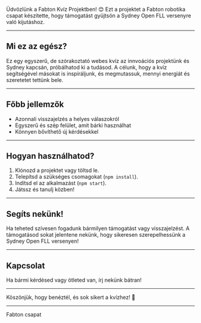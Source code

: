 
Üdvözlünk a Fabton Kvíz Projektben! 😊
Ezt a projektet a Fabton robotika csapat készítette, hogy támogatást gyüjtsön a Sydney Open FLL versenyre való kijutáshoz. 



---

## Mi ez az egész?

Ez egy egyszerű, de szórakoztató webes kvíz az innvoációs projektünk és Sydney kapcsán, próbálhatod ki a tudásod. A célunk, hogy a kvíz segítségével másokat is inspiráljunk, és megmutassuk, mennyi energiát és szeretetet tettünk bele.

---

## Főbb jellemzők

- Azonnali visszajelzés a helyes válaszokról
- Egyszerű és szép felület, amit bárki használhat
- Könnyen bővíthető új kérdésekkel

---

## Hogyan használhatod?

1. Klónozd a projektet vagy töltsd le.
2. Telepítsd a szükséges csomagokat (`npm install`).
3. Indítsd el az alkalmazást (`npm start`).
4. Játssz és tanulj közben!

---

## Segíts nekünk!

Ha teheted szívesen fogadunk bármilyen támogatást vagy visszajelzést. A támogatásod sokat jelentene nekünk, hogy sikeresen szerepelhessünk a Sydney Open FLL versenyen!

---

## Kapcsolat

Ha bármi kérdésed vagy ötleted van, írj nekünk bátran!

---

Köszönjük, hogy benéztél, és sok sikert a kvízhez! 🎉

---

Fabton csapat

